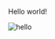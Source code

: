 Hello world!

![hello](https://docs.github.com/assets/images/help/repository/profile-with-readme.png?raw=true)
